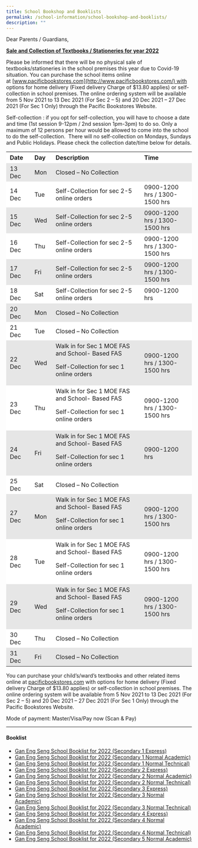 ```yaml
---
title: School Bookshop and Booklists
permalink: /school-information/school-bookshop-and-booklists/
description: ""
---
```

Dear Parents / Guardians,

**<u>Sale and Collection of Textbooks / Stationeries for year 2022</u>**

Please be informed that there will be no physical sale of textbooks/stationeries in the school premises this year due to Covid-19 situation. You can purchase the school items online at [www.pacificbookstores.com](http://www.pacificbookstores.com/) with options for home delivery (Fixed delivery Charge of $13.80 applies) or self-collection in school premises. The online ordering system will be available from 5 Nov 2021 to 13 Dec 2021 (For Sec 2 – 5) and 20 Dec 2021 – 27 Dec 2021 (For Sec 1 Only) through the Pacific Bookstores Website.

Self-collection : if you opt for self-collection, you will have to choose a date and time (1st session 9-12pm / 2nd session 1pm-3pm) to do so. Only a maximum of 12 persons per hour would be allowed to come into the school to do the self-collection.  There will no self-collection on Mondays, Sundays and Public Holidays. Please check the collection date/time below for details.

<table width="0" style="box-sizing: inherit; border-collapse: collapse; border-spacing: 0px; max-width: 100%;"><tbody style="box-sizing: inherit;"><tr style="box-sizing: inherit; background: rgb(255, 255, 255);"><td width="60" style="box-sizing: inherit; padding: 5px 10px;"><strong style="box-sizing: inherit; font-weight: bold;">Date</strong></td><td width="42" style="box-sizing: inherit; padding: 5px 10px;"><strong style="box-sizing: inherit; font-weight: bold;">Day</strong></td><td width="384" style="box-sizing: inherit; padding: 5px 10px;"><strong style="box-sizing: inherit; font-weight: bold;">Description</strong></td><td width="204" style="box-sizing: inherit; padding: 5px 10px;"><strong style="box-sizing: inherit; font-weight: bold;">Time</strong></td></tr><tr style="box-sizing: inherit; background: rgb(230, 230, 230);"><td width="60" style="box-sizing: inherit; padding: 5px 10px;">13 Dec</td><td width="42" style="box-sizing: inherit; padding: 5px 10px;">Mon</td><td width="384" style="box-sizing: inherit; padding: 5px 10px;">Closed – No Collection</td><td width="204" style="box-sizing: inherit; padding: 5px 10px;"></td></tr><tr style="box-sizing: inherit; background: rgb(255, 255, 255);"><td width="60" style="box-sizing: inherit; padding: 5px 10px;">14 Dec</td><td width="42" style="box-sizing: inherit; padding: 5px 10px;">Tue</td><td width="384" style="box-sizing: inherit; padding: 5px 10px;">Self-Collection for sec 2-5 online orders</td><td width="204" style="box-sizing: inherit; padding: 5px 10px;">0900-1200 hrs / 1300-1500 hrs</td></tr><tr style="box-sizing: inherit; background: rgb(230, 230, 230);"><td width="60" style="box-sizing: inherit; padding: 5px 10px;">15 Dec</td><td width="42" style="box-sizing: inherit; padding: 5px 10px;">Wed</td><td width="384" style="box-sizing: inherit; padding: 5px 10px;">Self-Collection for sec 2-5 online orders</td><td width="204" style="box-sizing: inherit; padding: 5px 10px;">0900-1200 hrs / 1300-1500 hrs</td></tr><tr style="box-sizing: inherit; background: rgb(255, 255, 255);"><td width="60" style="box-sizing: inherit; padding: 5px 10px;">16 Dec</td><td width="42" style="box-sizing: inherit; padding: 5px 10px;">Thu</td><td width="384" style="box-sizing: inherit; padding: 5px 10px;">Self-Collection for sec 2-5 online orders</td><td width="204" style="box-sizing: inherit; padding: 5px 10px;">0900-1200 hrs / 1300-1500 hrs</td></tr><tr style="box-sizing: inherit; background: rgb(230, 230, 230);"><td width="60" style="box-sizing: inherit; padding: 5px 10px;">17 Dec</td><td width="42" style="box-sizing: inherit; padding: 5px 10px;">Fri</td><td width="384" style="box-sizing: inherit; padding: 5px 10px;">Self-Collection for sec 2-5 online orders</td><td width="204" style="box-sizing: inherit; padding: 5px 10px;">0900-1200 hrs / 1300-1500 hrs</td></tr><tr style="box-sizing: inherit; background: rgb(255, 255, 255);"><td width="60" style="box-sizing: inherit; padding: 5px 10px;">18 Dec</td><td width="42" style="box-sizing: inherit; padding: 5px 10px;">Sat</td><td width="384" style="box-sizing: inherit; padding: 5px 10px;">Self-Collection for sec 2-5 online orders</td><td width="204" style="box-sizing: inherit; padding: 5px 10px;">0900-1200 hrs</td></tr><tr style="box-sizing: inherit; background: rgb(230, 230, 230);"><td width="60" style="box-sizing: inherit; padding: 5px 10px;">20 Dec</td><td width="42" style="box-sizing: inherit; padding: 5px 10px;">Mon</td><td width="384" style="box-sizing: inherit; padding: 5px 10px;">Closed – No Collection</td><td width="204" style="box-sizing: inherit; padding: 5px 10px;"></td></tr><tr style="box-sizing: inherit; background: rgb(255, 255, 255);"><td width="60" style="box-sizing: inherit; padding: 5px 10px;">21 Dec</td><td width="42" style="box-sizing: inherit; padding: 5px 10px;">Tue</td><td width="384" style="box-sizing: inherit; padding: 5px 10px;">Closed – No Collection</td><td width="204" style="box-sizing: inherit; padding: 5px 10px;"></td></tr><tr style="box-sizing: inherit; background: rgb(230, 230, 230);"><td width="60" style="box-sizing: inherit; padding: 5px 10px;">22 Dec</td><td width="42" style="box-sizing: inherit; padding: 5px 10px;">Wed</td><td width="384" style="box-sizing: inherit; padding: 5px 10px;">Walk in for Sec 1 MOE FAS and School- Based FAS<p style="box-sizing: inherit;"></p><p style="box-sizing: inherit;">Self-Collection for sec 1 online orders</p></td><td width="204" style="box-sizing: inherit; padding: 5px 10px;">0900-1200 hrs / 1300-1500 hrs</td></tr><tr style="box-sizing: inherit; background: rgb(255, 255, 255);"><td width="60" style="box-sizing: inherit; padding: 5px 10px;">23 Dec</td><td width="42" style="box-sizing: inherit; padding: 5px 10px;">Thu</td><td width="384" style="box-sizing: inherit; padding: 5px 10px;">Walk in for Sec 1 MOE FAS and School- Based FAS<p style="box-sizing: inherit;"></p><p style="box-sizing: inherit;">Self-Collection for sec 1 online orders</p></td><td width="204" style="box-sizing: inherit; padding: 5px 10px;">0900-1200 hrs / 1300-1500 hrs</td></tr><tr style="box-sizing: inherit; background: rgb(230, 230, 230);"><td width="60" style="box-sizing: inherit; padding: 5px 10px;">24 Dec</td><td width="42" style="box-sizing: inherit; padding: 5px 10px;">Fri</td><td width="384" style="box-sizing: inherit; padding: 5px 10px;">Walk in for Sec 1 MOE FAS and School- Based FAS<p style="box-sizing: inherit;"></p><p style="box-sizing: inherit;">Self-Collection for sec 1 online orders</p></td><td width="204" style="box-sizing: inherit; padding: 5px 10px;">0900-1200 hrs</td></tr><tr style="box-sizing: inherit; background: rgb(255, 255, 255);"><td width="60" style="box-sizing: inherit; padding: 5px 10px;">25 Dec</td><td width="42" style="box-sizing: inherit; padding: 5px 10px;">Sat</td><td width="384" style="box-sizing: inherit; padding: 5px 10px;">Closed – No Collection</td><td width="204" style="box-sizing: inherit; padding: 5px 10px;"></td></tr><tr style="box-sizing: inherit; background: rgb(230, 230, 230);"><td width="60" style="box-sizing: inherit; padding: 5px 10px;">27 Dec</td><td width="42" style="box-sizing: inherit; padding: 5px 10px;">Mon</td><td width="384" style="box-sizing: inherit; padding: 5px 10px;">Walk in for Sec 1 MOE FAS and School- Based FAS<p style="box-sizing: inherit;"></p><p style="box-sizing: inherit;">Self-Collection for sec 1 online orders</p></td><td width="204" style="box-sizing: inherit; padding: 5px 10px;">0900-1200 hrs / 1300-1500 hrs</td></tr><tr style="box-sizing: inherit; background: rgb(255, 255, 255);"><td width="60" style="box-sizing: inherit; padding: 5px 10px;">28 Dec</td><td width="42" style="box-sizing: inherit; padding: 5px 10px;">Tue</td><td width="384" style="box-sizing: inherit; padding: 5px 10px;">Walk in for Sec 1 MOE FAS and School- Based FAS<p style="box-sizing: inherit;"></p><p style="box-sizing: inherit;">Self-Collection for sec 1 online orders</p></td><td width="204" style="box-sizing: inherit; padding: 5px 10px;">0900-1200 hrs / 1300-1500 hrs</td></tr><tr style="box-sizing: inherit; background: rgb(230, 230, 230);"><td width="60" style="box-sizing: inherit; padding: 5px 10px;">29 Dec</td><td width="42" style="box-sizing: inherit; padding: 5px 10px;">Wed</td><td width="384" style="box-sizing: inherit; padding: 5px 10px;">Walk in for Sec 1 MOE FAS and School- Based FAS<p style="box-sizing: inherit;"></p><p style="box-sizing: inherit;">Self-Collection for sec 1 online orders</p></td><td width="204" style="box-sizing: inherit; padding: 5px 10px;">0900-1200 hrs / 1300-1500 hrs</td></tr><tr style="box-sizing: inherit; background: rgb(255, 255, 255);"><td width="60" style="box-sizing: inherit; padding: 5px 10px;">30 Dec</td><td width="42" style="box-sizing: inherit; padding: 5px 10px;">Thu</td><td width="384" style="box-sizing: inherit; padding: 5px 10px;">Closed – No Collection</td><td width="204" style="box-sizing: inherit; padding: 5px 10px;"></td></tr><tr style="box-sizing: inherit; background: rgb(230, 230, 230);"><td width="60" style="box-sizing: inherit; padding: 5px 10px;">31 Dec</td><td width="42" style="box-sizing: inherit; padding: 5px 10px;">Fri</td><td width="384" style="box-sizing: inherit; padding: 5px 10px;">Closed – No Collection</td><td width="204" style="box-sizing: inherit; padding: 5px 10px;"></td></tr></tbody></table>

You can purchase your child’s/ward’s textbooks and other related items online at [pacificbookstores.com](http://pacificbookstores.com/) with options for home delivery (Fixed delivery Charge of $13.80 applies) or self-collection in school premises. The online ordering system will be available from 5 Nov 2021 to 13 Dec 2021 (For Sec 2 – 5) and 20 Dec 2021 – 27 Dec 2021 (For Sec 1 Only) through the Pacific Bookstores Website.

Mode of payment: Master/Visa/Pay now (Scan & Pay)

* * *

#### Booklist

*   [Gan Eng Seng School Booklist for 2022 (Secondary 1 Express)](/files/Gan-Eng-Seng-School-Booklist-for-2022-Secondary-1-Express.pdf)
*   [Gan Eng Seng School Booklist for 2022 (Secondary 1 Normal Academic)](https://ganengsengsch.moe.edu.sg/wp-content/uploads/2021/12/Gan-Eng-Seng-School-Booklist-for-2022-Secondary-1-Normal-Academic.pdf)
*   [Gan Eng Seng School Booklist for 2022 (Secondary 1 Normal Technical)](https://ganengsengsch.moe.edu.sg/wp-content/uploads/2021/12/Gan-Eng-Seng-School-Booklist-for-2022-Secondary-1-Normal-Technical.pdf)
*   [Gan Eng Seng School Booklist for 2022 (Secondary 2 Express)](https://ganengsengsch.moe.edu.sg/wp-content/uploads/2021/10/Gan-Eng-Seng-School-Booklist-for-2022-Secondary-2-Express.pdf)
*   [Gan Eng Seng School Booklist for 2022 (Secondary 2 Normal Academic)](https://ganengsengsch.moe.edu.sg/wp-content/uploads/2021/10/Gan-Eng-Seng-School-Booklist-for-2022-Secondary-2-Normal-Academic.pdf)
*   [Gan Eng Seng School Booklist for 2022 (Secondary 2 Normal Technical)](https://ganengsengsch.moe.edu.sg/wp-content/uploads/2021/10/Gan-Eng-Seng-School-Booklist-for-2022-Secondary-2-Normal-Technical.pdf)
*   [Gan Eng Seng School Booklist for 2022 (Secondary 3 Express)](https://ganengsengsch.moe.edu.sg/wp-content/uploads/2021/10/Gan-Eng-Seng-School-Booklist-for-2022-Secondary-3-Express.pdf)
*   [Gan Eng Seng School Booklist for 2022 (Secondary 3 Normal Academic)](https://ganengsengsch.moe.edu.sg/wp-content/uploads/2021/10/Gan-Eng-Seng-School-Booklist-for-2022-Secondary-3-Normal-Academic.pdf)
*   [Gan Eng Seng School Booklist for 2022 (Secondary 3 Normal Technical)](https://ganengsengsch.moe.edu.sg/wp-content/uploads/2021/10/Gan-Eng-Seng-School-Booklist-for-2022-Secondary-3-Normal-Technical.pdf)
*   [Gan Eng Seng School Booklist for 2022 (Secondary 4 Express)](https://ganengsengsch.moe.edu.sg/wp-content/uploads/2021/10/Gan-Eng-Seng-School-Booklist-for-2022-Secondary-4-Express.pdf)
*   [Gan Eng Seng School Booklist for 2022 (Secondary 4 Normal Academic)](https://ganengsengsch.moe.edu.sg/wp-content/uploads/2021/10/Gan-Eng-Seng-School-Booklist-for-2022-Secondary-4-Normal-Academic.pdf)
*   [Gan Eng Seng School Booklist for 2022 (Secondary 4 Normal Technical)](https://ganengsengsch.moe.edu.sg/wp-content/uploads/2021/10/Gan-Eng-Seng-School-Booklist-for-2022-Secondary-4-Normal-Technical.pdf)
*   [Gan Eng Seng School Booklist for 2022 (Secondary 5 Normal Academic)](https://ganengsengsch.moe.edu.sg/wp-content/uploads/2021/10/Gan-Eng-Seng-School-Booklist-for-2022-Secondary-5-Normal-Academic.pdf)